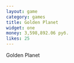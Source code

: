```yaml
---
layout: game
category: games
title: Golden Planet
widget: one
money: 3,598,892.06 руб.
likes: 25
---
```


Golden Planet
